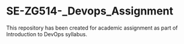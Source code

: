 # SE-ZG514-_Devops_Assignment
This repository has been created for academic assignment as part of Introduction to DevOps syllabus. 

